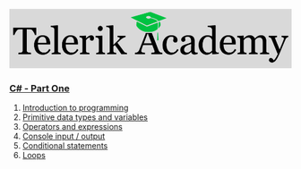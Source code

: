 
<html>
<head>
<style>
  h1 {
    text-align: center;
  }

  a {
    color: #00C242
  }

  .logo {
    box-shadow: -webkit-box-shadow: 0 5px 20px 0 rgba(0, 194, 66, 0.8);
                -moz-box-shadow:    0 5px 20px 0 rgba(0, 194, 66, 0.8);
                box-shadow:         0 5px 20px 0 rgba(0, 194, 66, 0.8);
  }
</style>
</head>
<body>
<img class="logo" src="https://raw.githubusercontent.com/PavelDobranov/TelerikAcademy/master/TelerikAcademy.png" alt="Telerik Academy Logo">

<h3><a href="https://github.com/PavelDobranov/TelerikAcademy/tree/master/01-CSharp-Part-One">C# - Part One</a></h3>

<ol>
  <li><a href="https://github.com/PavelDobranov/TelerikAcademy/tree/master/01-CSharp-Part-One/01-IntroductionToProgramming">Introduction to programming</a></li>
  <li><a href="https://github.com/PavelDobranov/TelerikAcademy/tree/master/01-CSharp-Part-One/02-PrimitiveDataTypesAndVariables">Primitive data types and variables</a></li>
  <li><a href="https://github.com/PavelDobranov/TelerikAcademy/tree/master/01-CSharp-Part-One/03-OperatorsAndExpressions">Operators and expressions</a></li>
  <li><a href="https://github.com/PavelDobranov/TelerikAcademy/tree/master/01-CSharp-Part-One/04-ConsoleInputOutput">Console input / output</a></li>
  <li><a href="https://github.com/PavelDobranov/TelerikAcademy/tree/master/01-CSharp-Part-One/05-ConditionalStatements">Conditional statements</a></li>
  <li><a href="https://github.com/PavelDobranov/TelerikAcademy/tree/master/01-CSharp-Part-One/06-Loops">Loops</a></li>
</ol>
</body>
</html>
